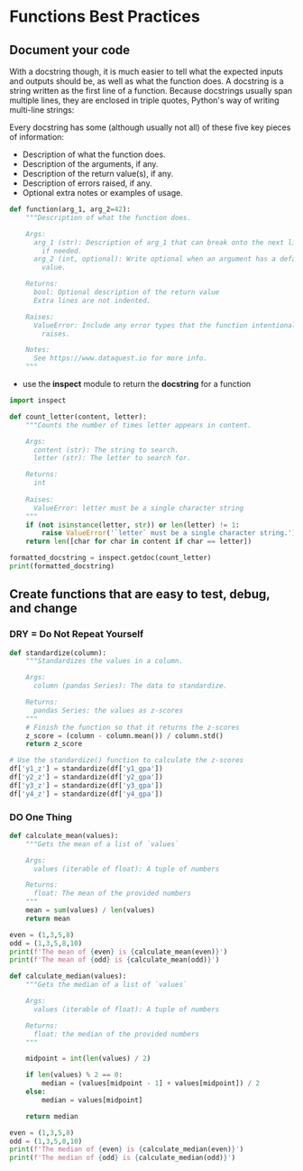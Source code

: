 # Functions Best Practices

## Document your code
With a docstring though, it is much easier to tell what the expected inputs and outputs should be, as well as what the function does. A docstring is a string written as the first line of a function. Because docstrings usually span multiple lines, they are enclosed in triple quotes, Python's way of writing multi-line strings:

Every docstring has some (although usually not all) of these five key pieces of information:
 - Description of what the function does.
 - Description of the arguments, if any.
 - Description of the return value(s), if any.
 - Description of errors raised, if any.
 - Optional extra notes or examples of usage.

```python
def function(arg_1, arg_2=42):
    """Description of what the function does.

    Args:
      arg_1 (str): Description of arg_1 that can break onto the next line
        if needed.
      arg_2 (int, optional): Write optional when an argument has a default
        value.

    Returns:
      bool: Optional description of the return value
      Extra lines are not indented.

    Raises:
      ValueError: Include any error types that the function intentionally
        raises.

    Notes:
      See https://www.dataquest.io for more info.  
    """
```

 - use the **inspect** module to return the **docstring** for a function

```python
import inspect

def count_letter(content, letter):
    """Counts the number of times letter appears in content.

    Args:
      content (str): The string to search.
      letter (str): The letter to search for.

    Returns:
      int
      
    Raises:
      ValueError: letter must be a single character string
    """
    if (not isinstance(letter, str)) or len(letter) != 1:
        raise ValueError('`letter` must be a single character string.')
    return len([char for char in content if char == letter])

formatted_docstring = inspect.getdoc(count_letter)
print(formatted_docstring)
```

## Create functions that are easy to test, debug, and change

### DRY = Do Not Repeat Yourself

```python
def standardize(column):
    """Standardizes the values in a column.

    Args:
      column (pandas Series): The data to standardize.

    Returns:
      pandas Series: the values as z-scores
    """
    # Finish the function so that it returns the z-scores
    z_score = (column - column.mean()) / column.std()
    return z_score

# Use the standardize() function to calculate the z-scores
df['y1_z'] = standardize(df['y1_gpa'])
df['y2_z'] = standardize(df['y2_gpa'])
df['y3_z'] = standardize(df['y3_gpa'])
df['y4_z'] = standardize(df['y4_gpa'])
```

### DO One Thing

```python
def calculate_mean(values):
    """Gets the mean of a list of `values`

    Args:
      values (iterable of float): A tuple of numbers

    Returns:
      float: The mean of the provided numbers
    """
    mean = sum(values) / len(values)
    return mean

even = (1,3,5,8)
odd = (1,3,5,8,10)
print(f'The mean of {even} is {calculate_mean(even)}')
print(f'The mean of {odd} is {calculate_mean(odd)}')
```

```python
def calculate_median(values):
    """Gets the median of a list of `values`

    Args:
      values (iterable of float): A tuple of numbers

    Returns:
      float: the median of the provided numbers
    """

    midpoint = int(len(values) / 2)

    if len(values) % 2 == 0:
        median = (values[midpoint - 1] + values[midpoint]) / 2
    else:
        median = values[midpoint]

    return median

even = (1,3,5,8)
odd = (1,3,5,8,10)
print(f'The median of {even} is {calculate_median(even)}')
print(f'The median of {odd} is {calculate_median(odd)}')
```